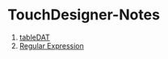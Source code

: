 # TouchDesigner-Notes

1. [tableDAT](https://github.com/Nomi-0/TouchDesigner-Notes/blob/main/tableDAT.md)
2. [Regular Expression](https://github.com/Nomi-0/TouchDesigner-Notes/blob/main/Regular%20Expression.md)

